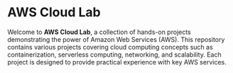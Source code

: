 # AWS Cloud Lab

Welcome to **AWS Cloud Lab**, a collection of hands-on projects demonstrating the power of Amazon Web Services (AWS). This repository contains various projects covering cloud computing concepts such as containerization, serverless computing, networking, and scalability. Each project is designed to provide practical experience with key AWS services.

